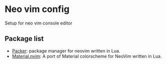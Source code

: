 # Neo vim config

Setup for neo vim console editor

## Package list
- [Packer](https://github.com/wbthomason/packer.nvim): package manager for neovim written in Lua.
- [Material.nvim](https://github.com/marko-cerovac/material.nvim): A port of Material colorscheme for NeoVim written in Lua. 

